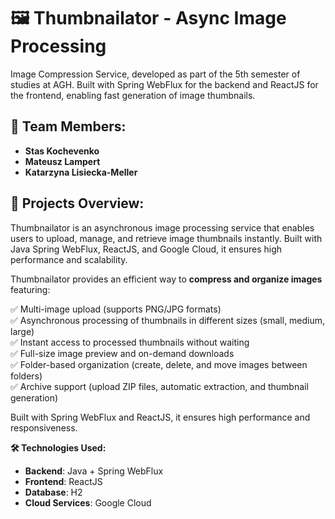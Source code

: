 # 🖼️ Thumbnailator - Async Image Processing

Image Compression Service, developed as part of the 5th semester of studies at AGH. Built with Spring WebFlux for the backend and ReactJS for the frontend, enabling fast generation of image thumbnails.

## 👥 Team Members:
- **Stas Kochevenko**  
- **Mateusz Lampert**
- **Katarzyna Lisiecka-Meller**

## 📌 Projects Overview:
Thumbnailator is an asynchronous image processing service that enables users to upload, manage, and retrieve image thumbnails instantly. Built with Java Spring WebFlux, ReactJS, and Google Cloud, it ensures high performance and scalability.

Thumbnailator provides an efficient way to **compress and organize images** featuring:

✅ Multi-image upload (supports PNG/JPG formats)  
✅ Asynchronous processing of thumbnails in different sizes (small, medium, large)  
✅ Instant access to processed thumbnails without waiting  
✅ Full-size image preview and on-demand downloads  
✅ Folder-based organization (create, delete, and move images between folders)  
✅ Archive support (upload ZIP files, automatic extraction, and thumbnail generation)  

Built with Spring WebFlux and ReactJS, it ensures high performance and responsiveness.

**🛠️ Technologies Used:**
- **Backend**: Java + Spring WebFlux
- **Frontend**: ReactJS  
- **Database**: H2  
- **Cloud Services**: Google Cloud
